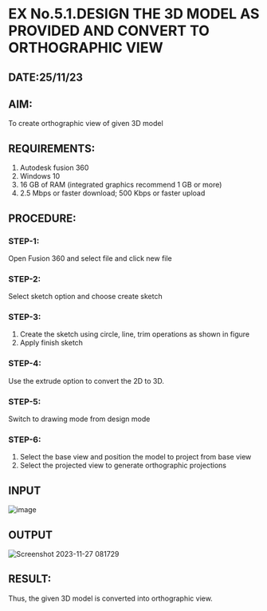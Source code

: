 # EX No.5.1.DESIGN THE 3D MODEL AS PROVIDED AND CONVERT TO ORTHOGRAPHIC VIEW
## DATE:25/11/23

## AIM: 
To create orthographic view of given 3D model

## REQUIREMENTS: 
1. Autodesk fusion 360
2. Windows 10
3. 16 GB of RAM (integrated graphics recommend 1 GB or more)
4. 2.5 Mbps or faster download; 500 Kbps or faster upload 

## PROCEDURE:

### STEP-1:
Open Fusion 360 and select file and click new file

### STEP-2:
Select sketch option and choose create sketch

### STEP-3: 
1. Create the sketch using circle, line, trim operations as shown in figure
2. Apply finish sketch 

### STEP-4:
 Use the extrude option to convert the 2D to 3D.

### STEP-5:
Switch to drawing mode from design mode 
          
### STEP-6:
1. Select the base view and position the model to project from base view 
2. Select the projected view to generate orthographic projections

## INPUT
![image](https://user-images.githubusercontent.com/113594316/199408705-ed302b2a-90c3-41c0-9cc4-791a93366e2a.png)

## OUTPUT
![Screenshot 2023-11-27 081729](https://github.com/priyadharshini225/EX-No.5.1.-DESIGN-THE-3D-MODEL-AS-PROVIDED-AND-CONVERT-TO-ORTHOGRAPHIC-VIEW/assets/138849213/8c7fdf9e-3dff-46f0-85cd-2ccb5bc1f72d)



## RESULT:
Thus, the given 3D model is converted into orthographic view.


